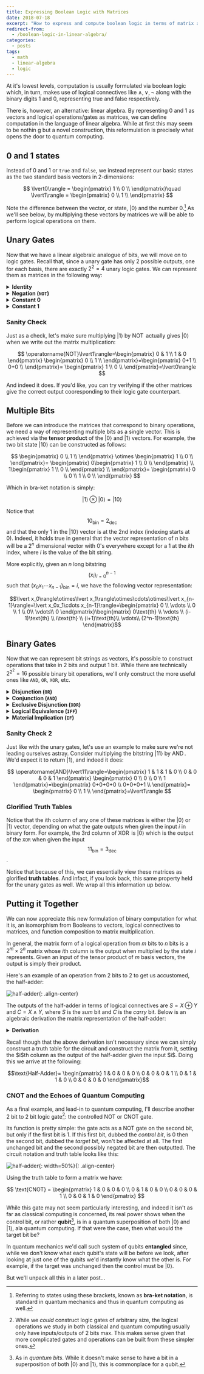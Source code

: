 ```yaml
---
title: Expressing Boolean Logic with Matrices
date: 2018-07-18
excerpt: "How to express and compute boolean logic in terms of matrix algebra."
redirect-from:
  - /boolean-logic-in-linear-algebra/
categories:
  - posts
tags: 
  - math
  - linear-algebra
  - logic
---
```


At it's lowest levels, computation is usually formulated via boolean logic which, in turn, makes use of logical connectives like $\wedge,\vee, \neg$ along with the binary digits $1$ and $0$, representing true and false respectively.

There is, however, an alternative: linear algebra. By representing $0$ and $1$ as vectors and logical operations/gates as matrices, we can define computation in the language of linear algebra. While at first this may seem to be nothin g but a novel construction, this reformulation is precisely what opens the door to quantum computing.

## 0 and 1 states
Instead of $0$ and $1$ or `true` and `false`, we instead represent our basic states as the two standard basis vectors in 2-dimensions:

$$
  \lvert0\rangle = \begin{pmatrix}
                  1 \\
                  0 \\
                \end{pmatrix}\quad
  \lvert1\rangle = \begin{pmatrix}
                  0 \\
                  1 \\
                \end{pmatrix}
$$

Note the difference between the vector, or state, $\lvert0\rangle$ and the number $0$.[^f1] As we'll see below, by multiplying these vectors by matrices we will be able to perform logical operations on them.

## Unary Gates
Now that we have a linear algebraic analogue of bits, we will move on to logic gates. Recall that, since a unary gate has only $2$ possible outputs, one for each basis, there are exactly $2^2=4$ unary logic gates. We can represent them as matrices in the following way:

<!-- #### Identity -->
<details>
<summary><strong>Identity</strong></summary>
The identity gate takes an input and returns it as is (i.e $f(x)=x$). To represent it we simply use the $2 \times 2$ identity matrix:

$$
  I = \begin{pmatrix}
    1 & 0 \\
    0 & 1
  \end{pmatrix}
$$

And indeed, if we apply the gate to both $\lvert 0\rangle$ and $\lvert 1\rangle$ we find:

$$\begin{align}
I\lvert 0\rangle=\lvert 0\rangle\quad I\lvert 1\rangle=\lvert 1\rangle
\end{align}$$

</details>

<!-- #### Negation -->
<details>
<summary><strong>Negation (<code>NOT</code>)</strong></summary>
The negation gate takes an input and flips it (i.e $f(x)=\neg x$). We can represent it with the following matrix:

$$
  \operatorname{NOT} = \begin{pmatrix}
    0 & 1 \\
    1 & 0
  \end{pmatrix}
$$

Applying the gate to both $\lvert 0\rangle$ and $\lvert 1\rangle$ we find:

$$\begin{align}
\operatorname{NOT}\lvert 0\rangle=\lvert 1\rangle\quad \operatorname{NOT}\lvert 1\rangle=\lvert 0\rangle
\end{align}$$
</details>

<!-- #### Constant 0 -->
<details>
<summary><strong>Constant 0</strong></summary>
Outputs $0$ regardless of input (i.e $f(x)=0$). We can represent it with the following matrix:

$$
  C_0 = \begin{pmatrix}
    1 & 1 \\
    0 & 0
  \end{pmatrix}
$$

Applying the gate to both $\lvert 0\rangle$ and $\lvert 1\rangle$ we find:

$$\begin{align}
C_0\lvert 0\rangle=\lvert 0\rangle\quad C_0\lvert 1\rangle=\lvert 0\rangle
\end{align}$$
</details>

<!-- #### Constant 1 -->
<details>
<summary><strong>Constant 1</strong></summary>
Outputs $1$ regardless of input (i.e $f(x)=1$). We can represent it with the following matrix:

$$
  C_1 = \begin{pmatrix}
    0 & 0 \\
    1 & 1
  \end{pmatrix}
$$

Applying the gate to both $\lvert 0\rangle$ and $\lvert 1\rangle$ we find:


$$\begin{align}
C_1\lvert 0\rangle=\lvert 1\rangle\quad C_1\lvert 1\rangle=\lvert 1\rangle
\end{align}$$
</details>

### Sanity Check
Just as a check, let's make sure multiplying $\lvert 1\rangle$ by $\operatorname{NOT}$ actually gives $\lvert 0\rangle$ when we write out the matrix multiplication:

$$
  \operatorname{NOT}\lvert1\rangle=\begin{pmatrix}
    0 & 1 \\
    1 & 0
  \end{pmatrix}
  \begin{pmatrix}
    0 \\
    1 \\
  \end{pmatrix}=\begin{pmatrix}
    0+1 \\
    0+0 \\
  \end{pmatrix}=
  \begin{pmatrix}
    1 \\
    0 \\
  \end{pmatrix}=\lvert0\rangle
$$

And indeed it does. If you'd like, you can try verifying if the other matrices give the correct output cooresponding to their logic gate counterpart.

## Multiple Bits
Before we can introduce the matrices that correspond to binary operations, we need a way of representing multiple bits as a single vector. This is achieved via the **tensor product** of the $\lvert 0\rangle$ and $\lvert 1\rangle$ vectors. For example, the two bit state $\lvert 10\rangle$ can be constructed as follows:

$$
  \begin{pmatrix}
    0 \\
    1 \\
  \end{pmatrix}
  \otimes
  \begin{pmatrix}
    1 \\
    0 \\
  \end{pmatrix}=
  \begin{pmatrix}
    0\begin{pmatrix}
      1 \\
      0 \\
    \end{pmatrix} \\
    1\begin{pmatrix}
      1 \\
      0 \\
    \end{pmatrix} \\
  \end{pmatrix}=
  \begin{pmatrix}
    0 \\
    0 \\
    1 \\
    0 \\
  \end{pmatrix}
$$

Which in bra-ket notation is simply:

$$\lvert 1\rangle\otimes\lvert 0\rangle=\lvert 10\rangle$$

Notice that $${10}_{\text{bin}}=2_{\text{dec}}$$ and that the only $1$ in the $\lvert 10\rangle$ vector is at the $2$nd index (indexing starts at $0$). Indeed, it holds true in general that the vector representation of $n$ bits will be a $2^n$ dimensional vector with $0$'s everywhere except for a $1$ at the $i$th index, where $i$ is the value of the bit string.

More explicitly, given an $n$ long bitstring $$(x_i)_{i=0}^{n-1}$$ such that $(x_0x_1\cdots x_{n-1})_{\text{bin}}=i$, we have the following vector representation:

$$\lvert x_0\rangle\otimes\lvert x_1\rangle\otimes\cdots\otimes\lvert x_{n-1}\rangle=\lvert x_0x_1\cdots x_{n-1}\rangle=\begin{pmatrix}
    0 \\
    \vdots \\
    0 \\
    1 \\
    0\\
    \vdots\\
    0
  \end{pmatrix}\begin{matrix}
    0\text{th} \\    
    \vdots \\
    (i-1)\text{th} \\
    i\text{th} \\
    (i+1)\text{th}\\
    \vdots\\
    (2^n-1)\text{th}
  \end{matrix}$$

<!-- *As a side note, the tensor product of two rank $2$ tensors (vectors) $a$ and $b$ is equivalent to $ab^\top$.* -->

## Binary Gates
Now that we can represent bit strings as vectors, it's possible to construct operations that take in $2$ bits and output $1$ bit. While there are technically $2^{2^2}=16$ possible binary bit operations, we'll only construct the more useful ones like `AND`, `OR`, `XOR`, etc.

<details>
<summary><strong>Disjunction (<code>OR</code>)</strong></summary>
The $\operatorname{OR}$ gate represents logical disjunction (i.e $f(x,y)=x\vee y$) and is represented by the following matrix:

$$
  \operatorname{OR} = \begin{pmatrix}
    1 & 0 & 0 & 0 \\
    0 & 1 & 1 & 1
  \end{pmatrix}
$$

Applying the gate to all two bit states we find:

$$\begin{align}
\operatorname{OR}\lvert 00\rangle&=\lvert 0\rangle & \operatorname{OR}\lvert 01\rangle&=\lvert 1\rangle\\
\operatorname{OR}\lvert 10\rangle&=\lvert 1\rangle & \operatorname{OR}\lvert 11\rangle&=\lvert 1\rangle
\end{align}$$
</details>


<details>
<summary><strong>Conjunction (<code>AND</code>)</strong></summary>
The $\operatorname{AND}$ gate represents logical conjunction (i.e $f(x,y)=x\wedge y$) and is represented by the following matrix:

$$
  \operatorname{AND} = \begin{pmatrix}
    1 & 1 & 1 & 0 \\
    0 & 0 & 0 & 1
  \end{pmatrix}
$$

Applying the gate to all two bit states we find:

$$\begin{align}
\operatorname{AND}\lvert 00\rangle&=\lvert 0\rangle & \operatorname{AND}\lvert 01\rangle&=\lvert 0\rangle\\
\operatorname{AND}\lvert 10\rangle&=\lvert 0\rangle & \operatorname{AND}\lvert 11\rangle&=\lvert 1\rangle
\end{align}$$
</details>


<details>
<summary><strong>Exclusive Disjunction (<code>XOR</code>)</strong></summary>
The $\operatorname{XOR}$ gate represents exclusive disjunction (i.e $f(x,y)=x\oplus y$) and is represented by the following matrix:

$$
  \operatorname{XOR} = \begin{pmatrix}
    1 & 0 & 0 & 1 \\
    0 & 1 & 1 & 0
  \end{pmatrix}
$$

Applying the gate to all two bit states we find:

$$\begin{align}
\operatorname{XOR}\lvert 00\rangle&=\lvert 0\rangle & \operatorname{XOR}\lvert 01\rangle&=\lvert 1\rangle\\
\operatorname{XOR}\lvert 10\rangle&=\lvert 1\rangle & \operatorname{XOR}\lvert 11\rangle&=\lvert 0\rangle
\end{align}$$
</details>


<details>
<summary><strong>Logical Equivalence (<code>IFF</code>)</strong></summary>
Logical equivalence/biconditional checks if two bits are equal (i.e $f(x,y)=x\iff y$) and is represented by the following matrix:

$$
  \operatorname{IFF} = \begin{pmatrix}
    0 & 1 & 1 & 0 \\
    1 & 0 & 0 & 1
  \end{pmatrix}
$$

<i>Notice that logical equivalence is the negation of <code>XOR</code>, <code>XNOR</code> (i.e $x\leftrightarrow y=\neg(x\oplus y)$) meaning all the $0$'s and $1$'s in the $\operatorname{XOR}$ matrix are simply swapped to form the equality one.</i>

Applying the gate to all two bit states we find:

$$\begin{align}
\operatorname{IFF}\lvert 00\rangle&=\lvert 1\rangle & \operatorname{IFF}\lvert 01\rangle&=\lvert 0\rangle\\
\operatorname{IFF}\lvert 10\rangle&=\lvert 0\rangle & \operatorname{IFF}\lvert 11\rangle&=\lvert 1\rangle
\end{align}$$
</details>


<details>
<summary><strong>Material Implication (<code>IF</code>)</strong></summary>
Material implication is a statement of one variable's dependence on another (i.e $f(x,y)=x\implies y$). It's more commonly referred to as an $\operatorname{IF}$ statement in computer science (however this notion of implication is different from the purely logical one above).

$$
  \operatorname{IF} = \begin{pmatrix}
    0 & 0 & 1 & 0 \\
    1 & 1 & 0 & 1
  \end{pmatrix}
$$

Applying the gate to all two bit states we find:

$$\begin{align}
\operatorname{IF}\lvert 00\rangle&=\lvert 1\rangle & \operatorname{IF}\lvert 01\rangle&=\lvert 1\rangle\\
\operatorname{IF}\lvert 10\rangle&=\lvert 0\rangle & \operatorname{IF}\lvert 11\rangle&=\lvert 1\rangle
\end{align}$$
</details><p></p>

### Sanity Check 2
Just like with the unary gates, let's use an example to make sure we're not leading ourselves astray. Consider multiplying the bitstring $\lvert 11\rangle$ by $\operatorname{AND}$. We'd expect it to return $\lvert 1\rangle$, and indeed it does:

$$
  \operatorname{AND}\lvert11\rangle=\begin{pmatrix}
    1 & 1 & 1 & 0 \\
    0 & 0 & 0 & 1
  \end{pmatrix}
  \begin{pmatrix}
    0 \\
    0 \\
    0 \\
    1
  \end{pmatrix}=\begin{pmatrix}
    0+0+0+0 \\
    0+0+0+1 \\
  \end{pmatrix}=
  \begin{pmatrix}
    0 \\
    1 \\
  \end{pmatrix}=\lvert1\rangle
$$

### Glorified Truth Tables
Notice that the $i$th column of any one of these matrices is either the $\lvert 0\rangle$ or $\lvert 1\rangle$ vector, depending on what the gate outputs when given the input $i$ in binary form. For example, the $3$rd column of $\operatorname{XOR}$ is $\lvert0\rangle$ which is the output of the `XOR` when given the input $$11_{\text{bin}}=3_{\text{dec}}$$.

Notice that because of this, we can essentially view these matrices as glorified **truth tables**. And infact, if you look back, this same property held for the unary gates as well. We wrap all this information up below.

## Putting it Together
We can now appreciate this new formulation of binary computation for what it is, an isomorphism from Booleans to vectors, logical connectives to matrices, and function composition to matrix multiplication.

In general, the matrix form of a logical operation from $m$ bits to $n$ bits is a $2^m\times 2^n$ matrix whose $i$th column is the output when multiplied by the state $i$ represents. Given an input of the tensor product of $m$ basis vectors, the output is simply their product.

Here's an example of an operation from 2 bits to 2 to get us accustomed, the half-adder:

![half-adder](/assets/images/comp_sci/half_adder.png){: .align-center}

The outputs of the half-adder in terms of logical connectives are $S=X\oplus Y$ and $C=X\wedge Y$, where $S$ is the *sum* bit and $C$ is the *carry* bit. Below is an algebraic derivation the matrix representation of the half-adder:

<details class="bordered">
<summary><strong>Derivation</strong></summary>
To find the matrix that corresponds to sending two bits through a half adder, we must compute the tensor product of $X$ and $Y$ then compute and solve a series of tensor products:

$$\begin{align}
\text{Let } X&:=
\begin{pmatrix}
  a\\
  b
\end{pmatrix} \wedge X=\lvert 0\rangle \oplus X=\lvert 1\rangle\\
\text{Let } Y&:=
\begin{pmatrix}
  c\\
  d
\end{pmatrix} \wedge Y=\lvert 0\rangle \oplus Y=\lvert 1\rangle
\end{align}$$

Notice that $X$ must be $\lvert 0\rangle$ xor $\lvert 1\rangle$, and the same for $Y$. This condition is what allows us to solve for the gate. But before we do that let us find the tensor product of $X$ and $Y$ so that we may think of them as a 2 bit input:

$$X\otimes Y=
\begin{pmatrix}
  a\\
  b
\end{pmatrix}\oplus
\begin{pmatrix}
  c\\
  d
\end{pmatrix}=
\begin{pmatrix}
  a\begin{pmatrix}
    c \\
    d \\
  \end{pmatrix} \\
  b\begin{pmatrix}
    c \\
    d \\
  \end{pmatrix} \\
\end{pmatrix}=
\begin{pmatrix}
  ac \\
  ad \\
  bc \\
  bd \\
\end{pmatrix}$$

The output bits $S$ and $C$ can now be represented as the following equations:

$$\begin{align}
S&=\operatorname{XOR}(X\otimes Y)=
\begin{pmatrix}
  1 & 0 & 0 & 1 \\
  0 & 1 & 1 & 0
\end{pmatrix}
\begin{pmatrix}
  ac \\
  ad \\
  bc \\
  bd
\end{pmatrix}=
\begin{pmatrix}
  ac+bd \\
  ad+bc
\end{pmatrix}\\

C&=\operatorname{AND}(X\otimes Y)=
\begin{pmatrix}
  1 & 1 & 1 & 0 \\
  0 & 0 & 0 & 1
\end{pmatrix}
\begin{pmatrix}
  ac \\
  ad \\
  bc \\
  bd \\
\end{pmatrix}=
\begin{pmatrix}
  ac+ad+bc \\
  bd
\end{pmatrix}\\
\end{align}$$

Their tensor product, i.e the output of the half-adder given an input of $X\otimes Y$, is the following:

$$\begin{align}
S\otimes C&=
\begin{pmatrix}
  ac+bd \\
  ad+bc
\end{pmatrix}
\begin{pmatrix}
  ac+ad+bc \\
  bd
\end{pmatrix}\\
&=\begin{pmatrix}
  (ac)^2+a^2cd+abc^2+abcd+abd^2+b^2cd \\
  abcd+bd^2\\
  a^2cd+(ad)^2+abcd+abcd+(bc)^2\\
  abd^2+b^2cd
\end{pmatrix}
\end{align}$$

While this result may seem unwieldy, recall the stipulation on the vectors $X$ and $Y$ we made when we defined them: they must be each equal to either $\lvert 0\rangle$ or $\lvert 1\rangle$. We can phrase this in terms of their components:

$$\begin{align}
(a=1\wedge b=0)&\vee(a=0\wedge b=1)\\
(c=1\wedge d=0)&\vee(c=0\wedge d=1)
\end{align}$$

Because of this, we can simplify many of the expressions above (example $ab=0$ b.c. either $a$ or $b$ is $0$) to form a more simpler vector:
$$\begin{pmatrix}
  (ac)^2+a^2cd+abc^2+abcd+abd^2+b^2cd \\
  abcd+bd^2\\
  a^2cd+(ad)^2+abcd+abcd+(bc)^2\\
  abd^2+b^2cd
\end{pmatrix}=\begin{pmatrix}
  ac\\
  bd\\
  bc+ad\\
  0
\end{pmatrix}$$
<i>For those familiar with logic, we can also think of this finding non-contingent statements and simplifying them.</i><p></p>

Now we can consider the following equation:
$$\operatorname{Half-Adder}(X\otimes Y)=(S\otimes C)$$

We can solve for the $\operatorname{Half-Adder}$ matrix by explicitly writing out the above equation:

$$
\begin{pmatrix}
  ? &? &? &?\\
  ? &? &? &?\\
  ? &? &? &?\\
  ? &? &? &?
\end{pmatrix}
\begin{pmatrix}
  ac \\
  ad \\
  bc \\
  bd \\
\end{pmatrix}
=\begin{pmatrix}
  ac\\
  bd\\
  bc+ad\\
  0
\end{pmatrix}$$

From the rules of matrix multiplication, it should be clear that the sole matrix that solves this equation is:

$$\begin{pmatrix}
  1 & 0 & 0 & 0 \\
  0 & 0 & 0 & 1 \\
  0 & 1 & 1 & 0 \\
  0 & 0 & 0 & 0
\end{pmatrix}$$
</details>
<p></p>
Recall though that the above derivation isn't necessary since we can simply construct a truth table for the circuit and construct the matrix from it, setting the $i$th column as the output of the half-adder given the input $i$. Doing this we arrive at the following:

$$\text{Half-Adder}=
\begin{pmatrix}
  1 & 0 & 0 & 0 \\
  0 & 0 & 0 & 1 \\
  0 & 1 & 1 & 0 \\
  0 & 0 & 0 & 0
\end{pmatrix}$$

### CNOT and the Echoes of Quantum Computing
<!-- ### Sidenote: CNOT -->
As a final example, and lead-in to quantum computing, I'll describe another 2 bit to 2 bit logic gate[^f2]: the controlled NOT or CNOT gate.

Its function is pretty simple: the gate acts as a NOT gate on the second bit, but only if the first bit is $1$. If this first bit, dubbed the *control bit*, is $0$ then the second bit, dubbed the *target bit*, won't be affected at all. The first unchanged bit and the second possibly negated bit are then outputted. The circuit notation and truth table looks like this:

![half-adder](/assets/images/comp_sci/cnot.png){: width=50%}{: .align-center}

Using the truth table to form a matrix we have:

$$
  \text{CNOT} = \begin{pmatrix}
    1 & 0 & 0 & 0 \\
    0 & 1 & 0 & 0 \\
    0 & 0 & 0 & 1 \\
    0 & 0 & 1 & 0
  \end{pmatrix}
$$

<!-- $$\begin{align*}
\text{CNOT}\lvert 00\rangle&=\lvert 00\rangle & \text{CNOT}\lvert 10\rangle&=\lvert 11\rangle\\
\text{CNOT}\lvert 01\rangle&=\lvert 01\rangle & \text{CNOT}\lvert 11\rangle&=\lvert 10\rangle
\end{align*}$$ -->

While this gate may not seem particularly interesting, and indeed it isn't as far as classical computing is concerned, its real power shows when the control bit, or rather **qubit**[^f3], is in a quantum superposition of both $\lvert 0\rangle$ and $\lvert 1\rangle$, ala quantum computing. If that were the case, then what would the target bit be?

In quantum mechanics we'd call such system of qubits **entangled** since, while we don't know what each qubit's state will be before we look, after looking at just one of the qubits we'd instantly know what the other is. For example, if the target was unchanged then the control must be $\lvert 0\rangle$.

But we'll unpack all this in a later post...

<!-- Footer -->

[^f1]: Referring to states using these brackets, known as **bra-ket notation**, is standard in quantum mechanics and thus in quantum computing as well. 

[^f2]: While we *could* construct logic gates of arbitrary size, the logical operations we study in both classical and quantum computing usually only have inputs/outputs of 2 bits max. This makes sense given that more complicated gates and operations can be built from these simpler ones.

[^f3]: As in *quantum bits*. While it doesn't make sense to have a bit in a superposition of both $\lvert 0\rangle$ and $\lvert 1\rangle$, this is commonplace for a qubit.